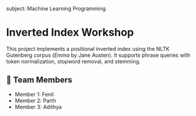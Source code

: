 subject: Machine Learning Programming 



#  Inverted Index Workshop

This project implements a positional inverted index using the NLTK Gutenberg corpus (*Emma* by Jane Austen). It supports phrase queries with token normalization, stopword removal, and stemming.


## 👥 Team Members

- Member 1: Fenil
- Member 2: Parth
- Member 3: Adithya 

